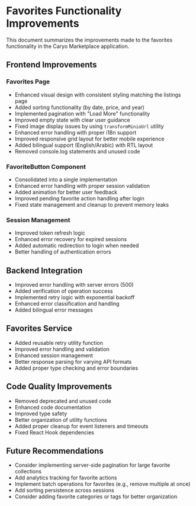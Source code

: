 # Favorites Functionality Improvements

This document summarizes the improvements made to the favorites functionality in the Caryo Marketplace application.

## Frontend Improvements

### Favorites Page
- Enhanced visual design with consistent styling matching the listings page
- Added sorting functionality (by date, price, and year)
- Implemented pagination with "Load More" functionality  
- Improved empty state with clear user guidance
- Fixed image display issues by using `transformMinioUrl` utility
- Enhanced error handling with proper i18n support
- Improved responsive grid layout for better mobile experience
- Added bilingual support (English/Arabic) with RTL layout
- Removed console.log statements and unused code

### FavoriteButton Component
- Consolidated into a single implementation
- Enhanced error handling with proper session validation
- Added animation for better user feedback
- Improved pending favorite action handling after login
- Fixed state management and cleanup to prevent memory leaks

### Session Management
- Improved token refresh logic
- Enhanced error recovery for expired sessions
- Added automatic redirection to login when needed
- Better handling of authentication errors

## Backend Integration

- Improved error handling with server errors (500)
- Added verification of operation success
- Implemented retry logic with exponential backoff
- Enhanced error classification and handling
- Added bilingual error messages

## Favorites Service

- Added reusable retry utility function
- Improved error handling and validation
- Enhanced session management
- Better response parsing for varying API formats
- Added proper type checking and error boundaries

## Code Quality Improvements

- Removed deprecated and unused code
- Enhanced code documentation
- Improved type safety
- Better organization of utility functions
- Added proper cleanup for event listeners and timeouts
- Fixed React Hook dependencies

## Future Recommendations

- Consider implementing server-side pagination for large favorite collections
- Add analytics tracking for favorite actions
- Implement batch operations for favorites (e.g., remove multiple at once)
- Add sorting persistence across sessions
- Consider adding favorite categories or tags for better organization
